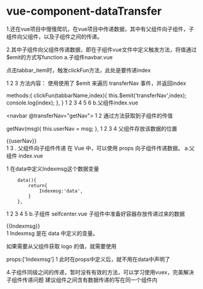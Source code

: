 # vue-component-dataTransfer
1.还在vue项目中慢慢爬坑，在vue项目中传递数据，其中有父组件向子组件，子组件向父组件，以及子组件之间的传递。

2.其中子组件向父组件传递数据，即在子组件vue文件中定义触发方法，将值通过$emit的方式写function
a.子组件navbar.vue

点击tabbar_item时，触发clickFun方法，此处是要传递index

<div class="weui-tabbar__item"
   v-for="(tabbarName,index) in tabbarNames" v-on:click="clickFun(tabbarName,index) ">
</div>
1
2
3
方法内容：
使用使用了 $emit 来遍历 transferNav 事件，并返回index

methods:{
     clickFun(tabbarName,index){
         this.$emit('transferNav',index);
         console.log(index);
     },
 }
1
2
3
4
5
6
b.父组件index.vue

<!--底部导航栏-->
<navbar @transferNav="getNav"></navbar>
1
2
通过方法获取到子组件的传值

 getNav(msg){
     this.userNav = msg;
 },
1
2
3
4
父组件存放该数据的位置

<div>{{userNav}}</div>
1
3 . 父组件向子组件传递
在 Vue 中，可以使用 props 向子组件传递数据。
a.父组件 index.vue

<selfcenter :Indexmsg="Indexmsg"></selfcenter>
1
在data中定义Indexmsg这个数据变量

        data(){
            return{
                Indexmsg:'data',
            }
        },
1
2
3
4
5
b.子组件 selfcenter.vue
子组件中准备好容器存放传递过来的数据

<div>{{Indexmsg}}</div>
1
Indexmsg 是在 data 中定义的变量。

如果需要从父组件获取 logo 的值，就需要使用

props:['Indexmsg']
1
此时在props中定义后，就不用在data中声明了

4.子组件同级之间的传递，暂时没有有效的方法，可以学习使用vuex，完美解决子组件传递问题
建议组件之间含有数据传递的写在同一个组件内
